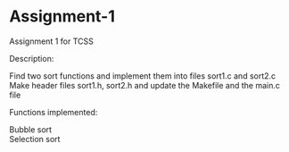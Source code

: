 # Assignment-1
Assignment 1 for TCSS

Description:
<p>
Find two sort functions and implement them into files sort1.c and sort2.c <br> 
Make header files sort1.h, sort2.h and update the Makefile and the main.c file
<p>

Functions implemented:
<p>
Bubble sort
<br>
Selection sort
